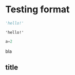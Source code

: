 # Testing format

```python
'hello!'
```




    'hello!'




```python
a=2
```

bla

## title


```python

```
